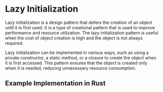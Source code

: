 # Lazy Initialization

Lazy initialization is a design pattern that defers the creation of an object until it is first used. It is a type of creational pattern that is used to improve performance and resource utilization. The lazy initialization pattern is useful when the cost of object creation is high and the object is not always required.

Lazy initialization can be implemented in various ways, such as using a private constructor, a static method, or a closure to create the object when it is first accessed. This pattern ensures that the object is created only when it is needed, reducing unnecessary resource consumption.

## Example Implementation in Rust

```rust

```
